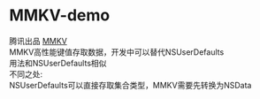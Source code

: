 # MMKV-demo

腾讯出品 [MMKV](https://github.com/Tencent/MMKV)  
MMKV高性能键值存取数据，开发中可以替代NSUserDefaults  
用法和NSUserDefaults相似  
不同之处:  
NSUserDefaults可以直接存取集合类型，MMKV需要先转换为NSData
